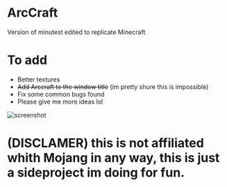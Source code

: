 # ArcCraft
Version of minutest edited to replicate Minecraft

# To add

* Better textures
* ~~Add Arccraft to the window title~~ (im pretty shure this is impossible)
* Fix some common bugs found
* Please give me more ideas lol

![screenshot](https://github.com/arc360alt/ArcCraft/assets/155182753/d99f7043-c2ae-4d3d-bb89-26b0f37d5377)

# (DISCLAMER) this is not affiliated whith Mojang in any way, this is just a sideproject im doing for fun.
